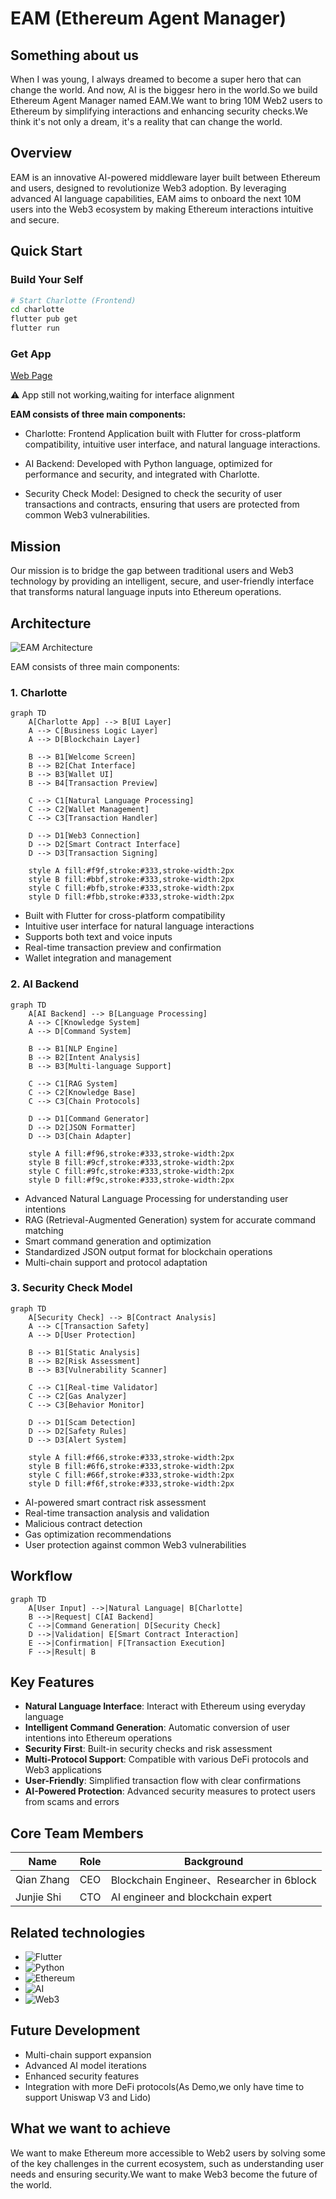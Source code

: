 # EAM (Ethereum Agent Manager)

## Something about us

When I was young, I always dreamed to become a super hero that can change the world. And now, AI is the biggesr hero in the world.So we build Ethereum Agent Manager named EAM.We want to bring 10M Web2 users to Ethereum by simplifying interactions and enhancing security checks.We think it's not only a dream, it's a reality that can change the world.

## Overview

EAM is an innovative AI-powered middleware layer built between Ethereum and users, designed to revolutionize Web3 adoption. By leveraging advanced AI language capabilities, EAM aims to onboard the next 10M users into the Web3 ecosystem by making Ethereum interactions intuitive and secure.

## Quick Start

### Build Your Self

```bash
# Start Charlotte (Frontend)
cd charlotte
flutter pub get
flutter run
```

### Get App

[Web Page](https://happyfox001.github.io/EAM)

⚠️ App still not working,waiting for interface alignment

**EAM consists of three main components:**

- Charlotte: Frontend Application built with Flutter for cross-platform compatibility, intuitive user interface, and natural language interactions.

- AI Backend: Developed with Python language, optimized for performance and security, and integrated with Charlotte.

- Security Check Model: Designed to check the security of user transactions and contracts, ensuring that users are protected from common Web3 vulnerabilities.

## Mission

Our mission is to bridge the gap between traditional users and Web3 technology by providing an intelligent, secure, and user-friendly interface that transforms natural language inputs into Ethereum operations.

## Architecture

![EAM Architecture](./Web/src/assets/figure2.svg)

EAM consists of three main components:

### 1. Charlotte

```mermaid
graph TD
    A[Charlotte App] --> B[UI Layer]
    A --> C[Business Logic Layer]
    A --> D[Blockchain Layer]

    B --> B1[Welcome Screen]
    B --> B2[Chat Interface]
    B --> B3[Wallet UI]
    B --> B4[Transaction Preview]

    C --> C1[Natural Language Processing]
    C --> C2[Wallet Management]
    C --> C3[Transaction Handler]

    D --> D1[Web3 Connection]
    D --> D2[Smart Contract Interface]
    D --> D3[Transaction Signing]

    style A fill:#f9f,stroke:#333,stroke-width:2px
    style B fill:#bbf,stroke:#333,stroke-width:2px
    style C fill:#bfb,stroke:#333,stroke-width:2px
    style D fill:#fbb,stroke:#333,stroke-width:2px
```

- Built with Flutter for cross-platform compatibility
- Intuitive user interface for natural language interactions
- Supports both text and voice inputs
- Real-time transaction preview and confirmation
- Wallet integration and management

### 2. AI Backend

```mermaid
graph TD
    A[AI Backend] --> B[Language Processing]
    A --> C[Knowledge System]
    A --> D[Command System]

    B --> B1[NLP Engine]
    B --> B2[Intent Analysis]
    B --> B3[Multi-language Support]

    C --> C1[RAG System]
    C --> C2[Knowledge Base]
    C --> C3[Chain Protocols]

    D --> D1[Command Generator]
    D --> D2[JSON Formatter]
    D --> D3[Chain Adapter]

    style A fill:#f96,stroke:#333,stroke-width:2px
    style B fill:#9cf,stroke:#333,stroke-width:2px
    style C fill:#9fc,stroke:#333,stroke-width:2px
    style D fill:#f9c,stroke:#333,stroke-width:2px
```

- Advanced Natural Language Processing for understanding user intentions
- RAG (Retrieval-Augmented Generation) system for accurate command matching
- Smart command generation and optimization
- Standardized JSON output format for blockchain operations
- Multi-chain support and protocol adaptation

### 3. Security Check Model

```mermaid
graph TD
    A[Security Check] --> B[Contract Analysis]
    A --> C[Transaction Safety]
    A --> D[User Protection]

    B --> B1[Static Analysis]
    B --> B2[Risk Assessment]
    B --> B3[Vulnerability Scanner]

    C --> C1[Real-time Validator]
    C --> C2[Gas Analyzer]
    C --> C3[Behavior Monitor]

    D --> D1[Scam Detection]
    D --> D2[Safety Rules]
    D --> D3[Alert System]

    style A fill:#f66,stroke:#333,stroke-width:2px
    style B fill:#6f6,stroke:#333,stroke-width:2px
    style C fill:#66f,stroke:#333,stroke-width:2px
    style D fill:#f6f,stroke:#333,stroke-width:2px
```

- AI-powered smart contract risk assessment
- Real-time transaction analysis and validation
- Malicious contract detection
- Gas optimization recommendations
- User protection against common Web3 vulnerabilities

## Workflow

```mermaid
graph TD
    A[User Input] -->|Natural Language| B[Charlotte]
    B -->|Request| C[AI Backend]
    C -->|Command Generation| D[Security Check]
    D -->|Validation| E[Smart Contract Interaction]
    E -->|Confirmation| F[Transaction Execution]
    F -->|Result| B
```

## Key Features

- **Natural Language Interface**: Interact with Ethereum using everyday language
- **Intelligent Command Generation**: Automatic conversion of user intentions into Ethereum operations
- **Security First**: Built-in security checks and risk assessment
- **Multi-Protocol Support**: Compatible with various DeFi protocols and Web3 applications
- **User-Friendly**: Simplified transaction flow with clear confirmations
- **AI-Powered Protection**: Advanced security measures to protect users from scams and errors

## Core Team Members

| Name       | Role | Background                                |
| ---------- | ---- | ----------------------------------------- |
| Qian Zhang | CEO  | Blockchain Engineer、Researcher in 6block |
| Junjie Shi | CTO  | AI engineer and blockchain expert         |

## Related technologies

- ![Flutter](https://img.shields.io/badge/Flutter-02569B?style=flat&logo=flutter&logoColor=white)
- ![Python](https://img.shields.io/badge/Python-3776AB?style=flat&logo=python&logoColor=white)
- ![Ethereum](https://img.shields.io/badge/Ethereum-3C3C3D?style=flat&logo=ethereum&logoColor=white)
- ![AI](https://img.shields.io/badge/AI-FFC57D?style=flat&logo=ai&logoColor=white)
- ![Web3](https://img.shields.io/badge/Web3-34A85A?style=flat&logo=web3&logoColor=white)

## Future Development

- Multi-chain support expansion
- Advanced AI model iterations
- Enhanced security features
- Integration with more DeFi protocols(As Demo,we only have time to support Uniswap V3 and Lido)

## What we want to achieve

We want to make Ethereum more accessible to Web2 users by solving some of the key challenges in the current ecosystem, such as understanding user needs and ensuring security.We want to make Web3 become the future of the world.
